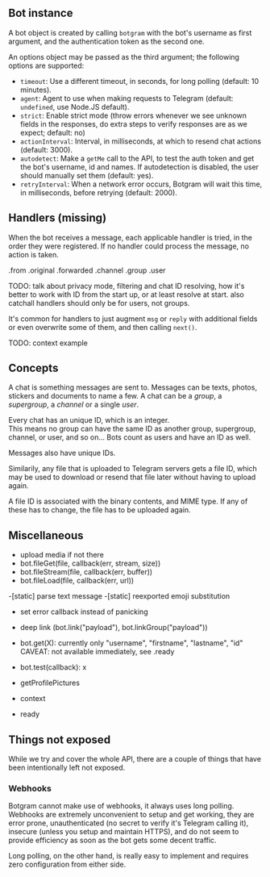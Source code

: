 ## Bot instance

A bot object is created by calling `botgram` with the bot's
username as first argument, and the authentication token
as the second one.

An options object may be passed as the third argument;
the following options are supported:

 - `timeout`: Use a different timeout, in seconds, for long polling (default: 10 minutes).
 - `agent`: Agent to use when making requests to Telegram (default: `undefined`, use Node.JS default).
 - `strict`: Enable strict mode (throw errors whenever we see unknown fields in the
   responses, do extra steps to verify responses are as we expect; default: no)
 - `actionInterval`: Interval, in milliseconds, at which to resend chat actions (default: 3000).
 - `autodetect`: Make a `getMe` call to the API, to test the auth token and get the bot's
   username, id and names. If autodetection is disabled, the user should manually set them (default: yes).
 - `retryInterval`: When a network error occurs, Botgram will wait this time, in milliseconds, before retrying (default: 2000).


## Handlers (missing)

When the bot receives a message, each applicable handler is tried,
in the order they were registered. If no handler could process the
message, no action is taken.

.from
.original
.forwarded
.channel
.group
.user

TODO: talk about privacy mode, filtering and chat ID resolving, how it's
better to work with ID from the start up, or at least resolve at start. also
catchall handlers should only be for users, not groups.

It's common for handlers to just augment `msg` or `reply` with additional
fields or even overwrite some of them, and then calling `next()`.

TODO: context example


## Concepts

A chat is something messages are sent to. Messages can be texts, photos,
stickers and documents to name a few. A chat can be a *group*,
a *supergroup*, a *channel* or a single *user*.

Every chat has an unique ID, which is an integer.  
This means no group can have the same ID as another group, supergroup,
channel, or user, and so on... Bots count as users and have an ID as well.

Messages also have unique IDs.

Similarily, any file that is uploaded to Telegram servers gets a file
ID, which may be used to download or resend that file later without
having to upload again.

A file ID is associated with the binary contents, and MIME type.
If any of these has to change, the file has to be uploaded again.



## Miscellaneous

- upload media if not there
- bot.fileGet(file, callback(err, stream, size))
- bot.fileStream(file, callback(err, buffer))
- bot.fileLoad(file, callback(err, url))

-[static] parse text message
-[static] reexported emoji substitution
- set error callback instead of panicking

- deep link (bot.link("payload"), bot.linkGroup("payload"))

- bot.get(X): currently only "username", "firstname", "lastname", "id"
  CAVEAT: not available immediately, see .ready
- bot.test(callback): x

- getProfilePictures
- context


- ready






## Things not exposed

While we try and cover the whole API, there are a couple of
things that have been intentionally left not exposed.

### Webhooks

Botgram cannot make use of webhooks, it always uses long polling.
Webhooks are extremely unconvenient to setup and get working,
they are error prone, unauthenticated (no secret to verify it's
Telegram calling it), insecure (unless you setup and maintain HTTPS),
and do not seem to provide efficiency as soon as the bot gets
some decent traffic.

Long polling, on the other hand, is really easy to implement and
requires zero configuration from either side.

